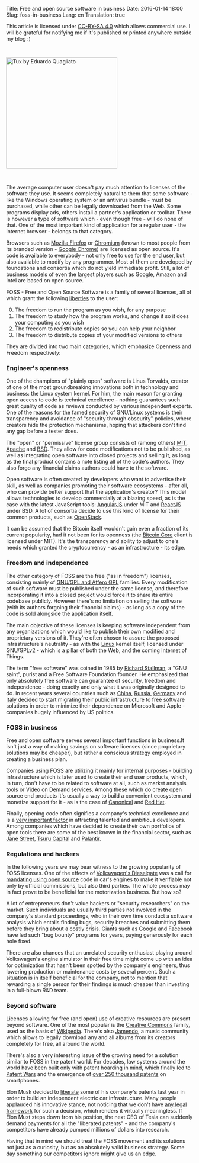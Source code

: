 Title: Free and open source software in business
Date: 2016-01-14 18:00
Slug: foss-in-business
Lang: en
Translation: true

This article is licensed under [CC-BY-SA 4.0](https://creativecommons.org/licenses/by-sa/4.0/deed) which allows commercial use. I will be grateful for notifying me if it's published or printed anywhere outside my blog :)

<a href="https://www.flickr.com/photos/duhhquagliato/4478349112/">
  <img title="Tux by Eduardo Quagliato" class="article-img" src="/images/10_foss/logo.jpg" style="width: 300px; height: auto; margin: 2em auto;">
</a>

The average computer user doesn't pay much attention to licenses of the software they use. It seems completely natural to them that some software - like the Windows operating system or an antivirus bundle - must be purchased, while other can be legally downloaded from the Web. Some programs display ads, others install a partner's application or toolbar. There is however a type of software which - even though free - will do none of that. One of the most important kind of application for a regular user - the internet browser - belongs to that category.

Browsers such as [Mozilla Firefox](https://firefox.com/) or [Chromium](https://www.chromium.org/) (known to most people from its branded version - [Google Chrome](https://www.google.pl/chrome/browser/desktop/)) are licensed as open source. It's code is available to everybody - not only free to use for the end user, but also available to modify by any programmer. Most of them are developed by foundations and consortia which do not yield immediate profit. Still, a lot of business models of even the largest players such as Google, Amazon and Intel are based on open source.

FOSS - Free and Open Source Software is a family of several licenses, all of which grant the following [liberties](https://www.gnu.org/philosophy/free-sw.html) to the user:

0. The freedom to run the program as you wish, for any purpose
1. The freedom to study how the program works, and change it so it does your computing as you wish
2. The freedom to redistribute copies so you can help your neighbor
3. The freedom to distribute copies of your modified versions to others

They are divided into two main categories, which emphasize Openness and Freedom respectively:

### Engineer's openness

One of the champions of "plainly open" software is Linus Torvalds, creator of one of the most groundbreaking innovations both in technology and business: the Linux system kernel. For him, the main reason for granting open access to code is technical excellence - nothing guarantees such great quality of code as reviews conducted by various independent experts. One of the reasons for the famed security of GNU/Linux systems is their transparency and avoidance of "security through obscurity" policies, where creators hide the protection mechanisms, hoping that attackers don't find any gap before a tester does.

The "open" or "permissive" license group consists of (among others) [MIT](https://opensource.org/licenses/MIT), [Apache](https://opensource.org/licenses/Apache-2.0) and [BSD](https://opensource.org/licenses/BSD-3-Clause). They allow for code modifications not to be published, as well as integrating open software into closed projects and selling it, as long as the final product contains a note listing all of the code's authors. They also forgo any financial claims authors could have to the software.

Open software is often created by developers who want to advertise their skill, as well as companies promoting their software ecosystems - after all, who can provide better support that the application's creator? This model allows technologies to develop commercially at a blazing speed, as is the case with the latest JavaScript tools: [AngularJS](https://angularjs.org/) under MIT and [ReactJS](https://facebook.github.io/react/) under BSD. A lot of consortia decide to use this kind of license for their common products, such as [OpenStack](https://www.openstack.org/).

It can be assumed that the Bitcoin itself wouldn't gain even a fraction of its current popularity, had it not been for its openness (the [Bitcoin Core](https://github.com/bitcoin/bitcoin) client is licensed under MIT). It's the transparency and ability to adjust to one's needs which granted the cryptocurrency - as an infrastructure - its edge.

### Freedom and independence

The other category of FOSS are the free ("as in freedom") licenses, consisting mainly of [GNU/GPL and Affero GPL](https://www.gnu.org/licenses/licenses.pl.html) families. Every modification of such software must be published under the same license, and therefore incorporating it into a closed project would force it to share its entire codebase publicly. However there's no limitation on selling the software (with its authors forgoing their financial claims) - as long as a copy of the code is sold alongside the application itself.

The main objective of these licenses is keeping software independent from any organizations which would like to publish their own modified and proprietary versions of it. They're often chosen to assure the proposed infrastructure's neutrality - as with the [Linux](https://www.kernel.org/category/faq.html) kernel itself, licensed under GNU/GPLv2 - which is a pillar of both the Web, and the coming Internet of Things.

The term "free software" was coined in 1985 by [Richard Stallman](https://www.gnu.org/gnu/initial-announcement.html), a "GNU saint", purist and a Free Software Foundation founder. He emphasized that only absolutely free software can guarantee of security, freedom and independence - doing exactly and only what it was originally designed to do. In recent years several countries such as [China](http://qz.com/505383/a-first-look-at-the-chinese-operating-system-the-government-wants-to-replace-windows/), [Russia](http://www.astra-linux.com/sertivikat.html), [Germany](http://www.itworld.com/article/2716115/operating-systems/switching-to-linux-saves-munich-over--11-million.html) and [Italy](http://www.networkworld.com/article/2984318/opensource-subnet/forza-open-source-italian-military-to-adopt-libreoffice.html) decided to start migrating their public infrastructure to free software solutions in order to minimize their dependence on Microsoft and Apple - companies hugely influenced by US politics.

### FOSS in business

Free and open software serves several important functions in business.It isn't just a way of making savings on software licenses (since proprietary solutions may be cheaper), but rather a conscious strategy employed in creating a business plan.

Companies using FOSS are utilizing it mainly for internal purposes - building infrastructure which is later used to create their end user products, which, in turn, don't have to be related to software at all, such as market analysis tools or Video on Demand services. Among these which do create open source end products it's usually a way to build a convenient ecosystem and monetize support for it - as is the case of [Canonical](http://www.canonical.com/) and [Red Hat](https://www.redhat.com/).

Finally, opening code often signifies a company's technical excellence and is a [very important factor](https://blog.intercom.io/inbound-recruiting-engineers/) in attracting talented and ambitious developers. Among companies which have decided to create their own portfolios of open tools there are some of the best known in the financial sector, such as [Jane Street](https://github.com/janestreet), [Tsuru Capital](https://github.com/tsurucapital) and [Palantir](https://palantir.github.io).

### Regulations and hackers

In the following years we may bear witness to the growing popularity of FOSS licenses. One of the effects of [Volkswagen's Dieselgate](http://www.consumerreports.org/cro/cars/vw--audi-cited-by-epa-for-cheating-on-diesel-emissions-tests) was a call for [mandating using open source](https://www.totaralms.com/blog/volkswagen-scandal-avoidable-open-source) code in car's engines to make it verifiable not only by official commissions, but also third parties. The whole process may in fact prove to be beneficial for the motorization business. But how so?

A lot of entrepreneurs don't value hackers or "security researchers" on the market. Such individuals are usually third parties not involved in the company's standard proceedings, who in their own time conduct a software analysis which entails finding bugs, security breaches and submitting them before they bring about a costly crisis. Giants such as [Google](https://www.google.com/about/appsecurity/reward-program/) and [Facebook](https://www.facebook.com/whitehat/) have led such "bug bounty" programs for years, paying generously for each hole fixed.

There are also chances that an unrelated security enthusiast playing around Volkswagen's engine simulator in their free time might come up with an idea for optimization that hasn't been spotted by the company's engineers, thus lowering production or maintenance costs by several percent. Such a situation is in itself beneficial for the company, not to mention that rewarding a single person for their findings is much cheaper than investing in a full-blown R&D team. 

### Beyond software

Licenses allowing for free (and open) use of creative resources are present beyond software. One of the most popular is the [Creative Commons](http://creativecommons.org/) family, used as the basis of [Wikipedia](https://en.wikipedia.org/wiki/Wikipedia:Copyrights). There's also [Jamendo](https://www.jamendo.com/), a music community which allows to legally download any and all albums from its creators completely for free, all around the world.

There's also a very interesting issue of the growing need for a solution similar to FOSS in the patent world. For decades, law systems around the world have been built only with patent hoarding in mind, which finally led to [Patent Wars](http://www.pcmag.com/article2/0,2817,2399098,00.asp) and the emergence of [over 250 thousand patents](https://www.techdirt.com/blog/innovation/articles/20121017/10480520734/there-are-250000-active-patents-that-impact-smartphones-representing-one-six-active-patents-today.shtml) on smartphones.

Elon Musk decided to [liberate](https://www.teslamotors.com/blog/all-our-patent-are-belong-you) some of his company's patents last year in order to build an independent electric car infrastructure. Many people applauded his innovative stance, not noticing that we don't have [any legal framework](https://gigaom.com/2014/06/14/what-elon-musk-did-and-did-not-do-when-he-opened-teslas-patents/) for such a decision, which renders it virtually meaningless. If Elon Must steps down from his position, the next CEO of Tesla can suddenly demand payments for all the "liberated patents" - and the company's competitors have already pumped millions of dollars into research.

Having that in mind we should treat the FOSS movement and its solutions not just as a curiosity, but as an absolutely valid business strategy. Some day something our competitors ignore might give us an edge.
